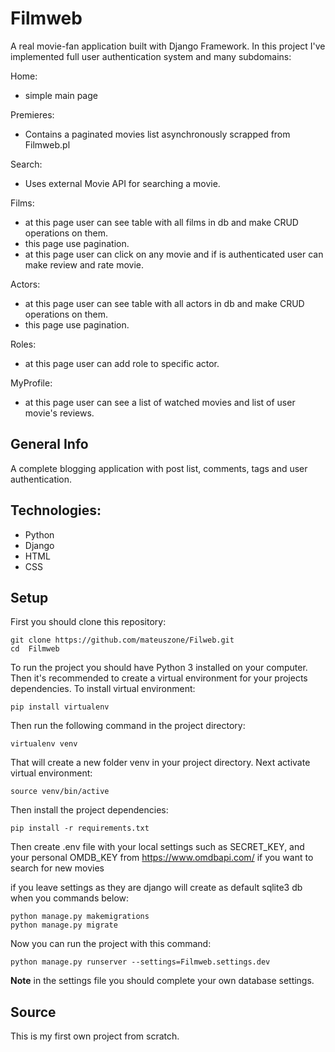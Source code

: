 # Filmweb
A real movie-fan application built with Django Framework. In this project I've implemented full user authentication system and many subdomains:

Home:
- simple main page

Premieres:
- Contains a paginated movies list asynchronously scrapped from Filmweb.pl

Search:
- Uses external Movie API for searching a movie.

Films:
- at this page user can see table with all films in db and make CRUD operations on them.
- this page use pagination.
- at this page user can click on any movie and if is authenticated user can make review and rate movie.

Actors:
- at this page user can see table with all actors in db and make CRUD operations on them.
- this page use pagination.
 
Roles:
- at this page user can add role to specific actor.
 
MyProfile:
- at this page user can see a list of watched movies and list of user movie's reviews.

## General Info
A complete blogging application with post list, comments, tags and user authentication.

## Technologies:
- Python
- Django
- HTML
- CSS

## Setup

First you should clone this repository:
```
git clone https://github.com/mateuszone/Filweb.git
cd  Filmweb
```

To run the project you should have Python 3 installed on your computer. Then it's recommended to create a virtual environment for your projects dependencies. To install virtual environment:
```
pip install virtualenv
```
Then run the following command in the project directory:
```
virtualenv venv
```
That will create a new folder venv in your project directory. Next activate virtual environment:
```
source venv/bin/active
```
Then install the project dependencies:
```
pip install -r requirements.txt
```
Then create .env file with your local settings such as SECRET_KEY, and your personal OMDB_KEY from https://www.omdbapi.com/ if you want to search for new movies

if you leave settings as they are django will create as default sqlite3 db when you commands below:
```
python manage.py makemigrations
python manage.py migrate
```
Now you can run the project with this command:
```
python manage.py runserver --settings=Filmweb.settings.dev
```

**Note** in the settings file you should complete your own database settings.

## Source

This is my first own project from scratch.
